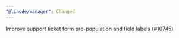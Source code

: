```yaml
---
"@linode/manager": Changed
---
```


Improve support ticket form  pre-population and field labels ([#10745](https://github.com/linode/manager/pull/10745))

